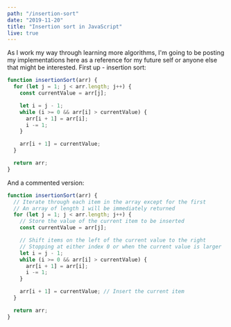 ```yaml
---
path: "/insertion-sort"
date: "2019-11-20"
title: "Insertion sort in JavaScript"
live: true
---
```


As I work my way through learning more algorithms, I'm going to be posting my implementations here as a reference for my future self or anyone else that might be interested. First up - insertion sort:

```javascript
function insertionSort(arr) {
  for (let j = 1; j < arr.length; j++) {
    const currentValue = arr[j];

    let i = j - 1;
    while (i >= 0 && arr[i] > currentValue) {
      arr[i + 1] = arr[i];
      i -= 1;
    }

    arr[i + 1] = currentValue;
  }

  return arr;
}
```

And a commented version:

```javascript
function insertionSort(arr) {
  // Iterate through each item in the array except for the first
  // An array of length 1 will be immediately returned
  for (let j = 1; j < arr.length; j++) {
    // Store the value of the current item to be inserted
    const currentValue = arr[j];

    // Shift items on the left of the current value to the right
    // Stopping at either index 0 or when the current value is larger
    let i = j - 1;
    while (i >= 0 && arr[i] > currentValue) {
      arr[i + 1] = arr[i];
      i -= 1;
    }

    arr[i + 1] = currentValue; // Insert the current item
  }

  return arr;
}
```
